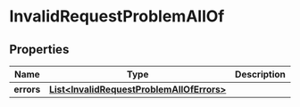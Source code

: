

# InvalidRequestProblemAllOf


## Properties

Name | Type | Description | Notes
------------ | ------------- | ------------- | -------------
**errors** | [**List&lt;InvalidRequestProblemAllOfErrors&gt;**](InvalidRequestProblemAllOfErrors.md) |  |  [optional]



